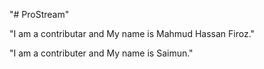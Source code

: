 "# ProStream"



"I am a contributar and My name is Mahmud Hassan Firoz."

"I am a contributer and My name is Saimun."